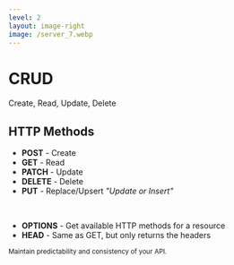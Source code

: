 ```yaml
---
level: 2
layout: image-right
image: /server_7.webp
---
```

# CRUD

Create, Read, Update, Delete

## HTTP Methods

- **POST** - Create
- **GET** - Read
- **PATCH** - Update
- **DELETE** - Delete
- **PUT** - Replace/Upsert *"Update or Insert"*

<br>

<v-click>

- **OPTIONS** - Get available HTTP methods for a <span class="text-teal-400">resource</span>
- **HEAD** - Same as GET, but only returns the headers

</v-click>

<small>
  Maintain predictability and consistency of your API.
</small>
